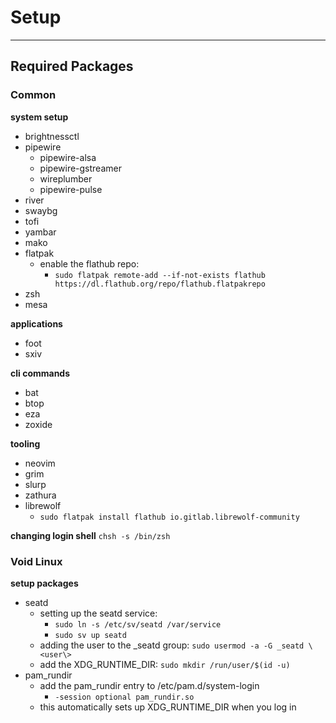 # Setup
***

## Required Packages

### Common
**system setup**
- brightnessctl
- pipewire
    - pipewire-alsa
    - pipewire-gstreamer
    - wireplumber
    - pipewire-pulse
- river
- swaybg
- tofi
- yambar
- mako
- flatpak
    - enable the flathub repo:
        - `sudo flatpak remote-add --if-not-exists flathub https://dl.flathub.org/repo/flathub.flatpakrepo`
- zsh
- mesa

**applications**
- foot
- sxiv

**cli commands**
- bat
- btop
- eza
- zoxide

**tooling**
- neovim
- grim
- slurp
- zathura
- librewolf
    - `sudo flatpak install flathub io.gitlab.librewolf-community`

**changing login shell**
`chsh -s /bin/zsh`

### Void Linux
**setup packages**
- seatd
    - setting up the seatd service:
        - `sudo ln -s /etc/sv/seatd /var/service`
        - `sudo sv up seatd`
    - adding the user to the _seatd group: `sudo usermod -a -G _seatd \<user\>`
    - add the XDG_RUNTIME_DIR: `sudo mkdir /run/user/$(id -u)`
- pam_rundir
    - add the pam_rundir entry to /etc/pam.d/system-login
        - `-session optional pam_rundir.so`
    - this automatically sets up XDG_RUNTIME_DIR when you log in
